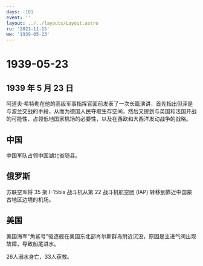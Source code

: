 ```yaml
---
days: -101
event: ''
layout: ../../layouts/Layout.astro
ru: '2021-11-15'
ww: '1939-05-23'
---
```


# 1939-05-23

## 1939 年 5 月 23 日

阿道夫·希特勒在他的高级军事指挥官面前发表了一次长篇演讲，首先指出但泽是与波兰交战的手段，从而为德国人民夺取生存空间，然后又提到与英国和法国开战的可能性、占领低地国家机场的必要性，以及在西欧和大西洋发动战争的战略。

## 中国

中国军队占领中国湖北省随县。

## 俄罗斯

苏联空军将 35 架 I-15bis 战斗机从第 22 战斗机航空团 (IAP)
转移到靠近中国蒙古地区边境的机场。

## 美国

美国海军"角鲨号"驱逐舰在美国东北部肖尔斯群岛附近沉没，原因是主进气阀出现故障，导致船尾进水。

26人溺水身亡，33人获救。